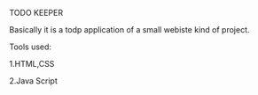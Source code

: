 TODO KEEPER 

Basically it is a todp application of a small webiste kind of project.


Tools used:

1.HTML,CSS


2.Java Script 
